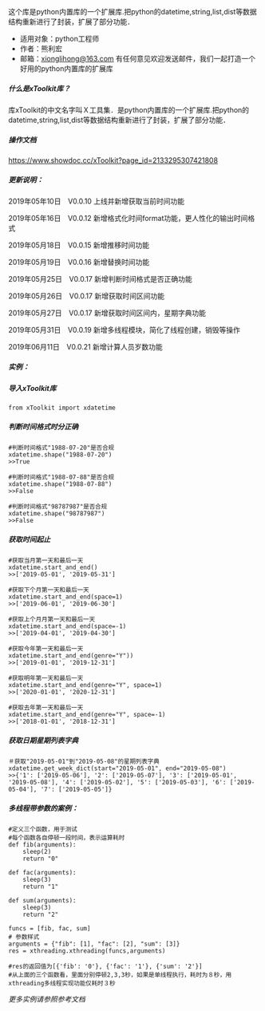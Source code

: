 这个库是python内置库的一个扩展库.把python的datetime,string,list,dist等数据结构重新进行了封装，扩展了部分功能．

- 适用对象：python工程师
- 作者：熊利宏
- 邮箱：xionglihong@163.com
有任何意见欢迎发送邮件，我们一起打造一个好用的python内置库的扩展库

##### 什么是xToolkit库？
库xToolkit的中文名字叫Ｘ工具集．是python内置库的一个扩展库.把python的datetime,string,list,dist等数据结构重新进行了封装，扩展了部分功能．

##### 操作文档
https://www.showdoc.cc/xToolkit?page_id=2133295307421808


##### 更新说明：
2019年05年10日　V0.0.10 上线并新增获取当前时间功能

2019年05年16日　V0.0.12 新增格式化时间format功能，更人性化的输出时间格式

2019年05月18日　V0.0.15 新增推移时间功能

2019年05月19日　V0.0.16 新增替换时间功能

2019年05月25日　V0.0.17 新增判断时间格式是否正确功能

2019年05月26日　V0.0.17 新增获取时间区间功能

2019年05月27日　V0.0.17 新增获取时间区间内，星期字典功能

2019年05月31日　V0.0.19 新增多线程模块，简化了线程创建，销毁等操作

2019年06月11日　V0.0.21 新增计算人员岁数功能

##### 实例：
##### 导入xToolkit库
```
from xToolkit import xdatetime
```
##### 判断时间格式时分正确

```
#判断时间格式"1988-07-20"是否合规
xdatetime.shape("1988-07-20")
>>True
```
```
#判断时间格式"1988-07-88"是否合规
xdatetime.shape("1988-07-88")
>>False
```
```
#判断时间格式"98787987"是否合规
xdatetime.shape("98787987")
>>False
```

##### 获取时间起止
```
#获取当月第一天和最后一天
xdatetime.start_and_end()
>>['2019-05-01', '2019-05-31']
```
```
#获取下个月第一天和最后一天
xdatetime.start_and_end(space=1)
>>['2019-06-01', '2019-06-30']
```
```
#获取上个月月第一天和最后一天
xdatetime.start_and_end(space=-1)
>>['2019-04-01', '2019-04-30']
```
```
#获取今年第一天和最后一天
xdatetime.start_and_end(genre="Y"))
>>['2019-01-01', '2019-12-31']
```
```
#获取明年第一天和最后一天
xdatetime.start_and_end(genre="Y", space=1)
>>['2020-01-01', '2020-12-31']
```
```
#获取去年第一天和最后一天
xdatetime.start_and_end(genre="Y", space=-1)
>>['2018-01-01', '2018-12-31']
```
##### 获取日期星期列表字典
```
＃获取"2019-05-01"到"2019-05-08"的星期列表字典
xdatetime.get_week_dict(start="2019-05-01", end="2019-05-08")
>>{'1': ['2019-05-06'], '2': ['2019-05-07'], '3': ['2019-05-01', '2019-05-08'], '4': ['2019-05-02'], '5': ['2019-05-03'], '6': ['2019-05-04'], '7': ['2019-05-05']}
```
##### 多线程带参数的案例：
```
#定义三个函数，用于测试
#每个函数各自停顿一段时间，表示运算耗时
def fib(arguments):
	sleep(2)
	return "0"

def fac(arguments):
	sleep(3)
	return "1"

def sum(arguments):
	sleep(3)
	return "2"

funcs = [fib, fac, sum]
# 参数样式
arguments = {"fib": [1], "fac": [2], "sum": [3]}
res = xthreading.xthreading(funcs,arguments)

#res的返回值为[{'fib': '0'}, {'fac': '1'}, {'sum': '2'}]
#从上面的三个函数看，里面分别停顿2,3,3秒，如果是单线程执行，耗时为８秒，用xthreading多线程实现功能仅耗时３秒
```
_更多实例请参照参考文档_